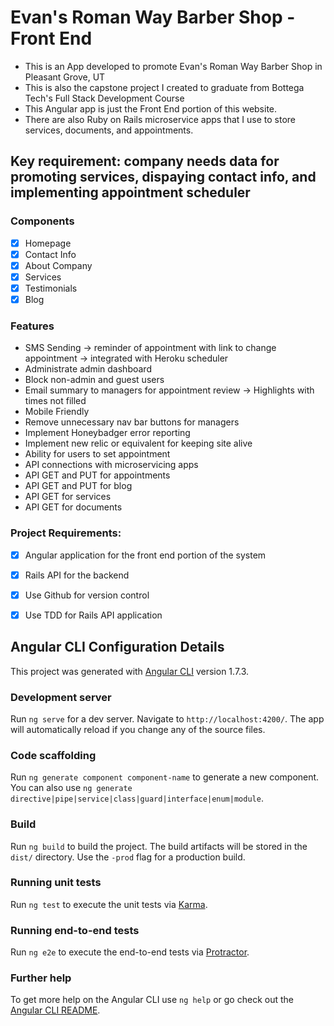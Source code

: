 # Evan's Roman Way Barber Shop - Front End

- This is an App developed to promote Evan's Roman Way Barber Shop in Pleasant Grove, UT
- This is also the capstone project I created to graduate from Bottega Tech's Full Stack Development Course
- This Angular app is just the Front End portion of this website.
- There are also Ruby on Rails microservice apps that I use to store services, documents, and appointments.

## Key requirement: company needs data for promoting services, dispaying contact info, and implementing appointment scheduler

### Components
- [x] Homepage
- [x] Contact Info
- [x] About Company
- [x] Services
- [x] Testimonials
- [x] Blog

### Features
- SMS Sending -> reminder of appointment with link to change appointment -> integrated with Heroku scheduler
- Administrate admin dashboard
- Block non-admin and guest users
- Email summary to managers for appointment review -> Highlights with times not filled
- Mobile Friendly
- Remove unnecessary nav bar buttons for managers
- Implement Honeybadger error reporting
- Implement new relic or equivalent for keeping site alive
- Ability for users to set appointment
- API connections with microservicing apps
- API GET and PUT for appointments
- API GET and PUT for blog
- API GET for services
- API GET for documents

### Project Requirements:
- [x] Angular application for the front end portion of the system
- [x] Rails API for the backend
- [x] Use Github for version control
- [x] Use TDD for Rails API application


## Angular CLI Configuration Details

This project was generated with [Angular CLI](https://github.com/angular/angular-cli) version 1.7.3.

### Development server

Run `ng serve` for a dev server. Navigate to `http://localhost:4200/`. The app will automatically reload if you change any of the source files.

### Code scaffolding

Run `ng generate component component-name` to generate a new component. You can also use `ng generate directive|pipe|service|class|guard|interface|enum|module`.

### Build

Run `ng build` to build the project. The build artifacts will be stored in the `dist/` directory. Use the `-prod` flag for a production build.

### Running unit tests

Run `ng test` to execute the unit tests via [Karma](https://karma-runner.github.io).

### Running end-to-end tests

Run `ng e2e` to execute the end-to-end tests via [Protractor](http://www.protractortest.org/).

### Further help

To get more help on the Angular CLI use `ng help` or go check out the [Angular CLI README](https://github.com/angular/angular-cli/blob/master/README.md).